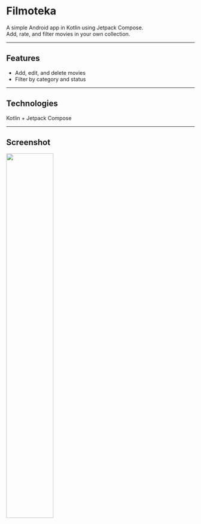# Filmoteka

A simple Android app in Kotlin using Jetpack Compose.  
Add, rate, and filter movies in your own collection.

---

## Features

- Add, edit, and delete movies
- Filter by category and status

---

## Technologies

Kotlin + Jetpack Compose

---

## Screenshot

<img src="https://i.imgur.com/eYOBsyY.png" width="50%" />
